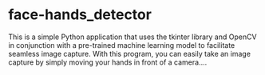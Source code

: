 # face-hands_detector
This is a simple Python application that uses the tkinter library and OpenCV in conjunction with a pre-trained machine learning model to facilitate seamless image capture. With this program, you can easily take an image capture by simply moving your hands in front of a camera....
